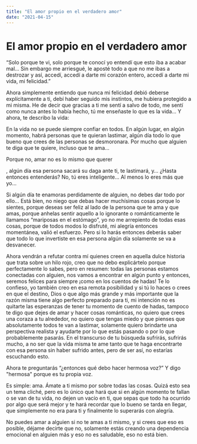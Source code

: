 ```yaml
---
title: "El amor propio en el verdadero amor"
date: "2021-04-15"
---
```


# El amor propio en el verdadero amor

“Solo porque te vi, solo porque te conocí yo entendí que esto
iba a acabar mal… Sin embargo me arriesgué, le aposté todo a que no me ibas a
destrozar y así, accedí, accedí a darte mi corazón entero, accedí a darte mi
vida, mi felicidad.”

Ahora simplemente entiendo que nunca mi felicidad debió
deberse explícitamente a ti, debí haber seguido mis instintos, me hubiera
protegido a mi misma. He de decir que gracias a ti me sentí a salvo de todo, me sentí como
nunca antes lo había hecho, tú me enseñaste lo que es la vida… Y
ahora, te describo la vida:

En la vida no se puede siempre confiar en todos. En algún lugar, en algún
momento, habrá personas que te quieran lastimar, algún día todo lo que bueno
que crees de las personas se desmoronara. Por mucho que alguien te diga que te quiere, incluso que te ama…

Porque no,
amar no es lo mismo que querer

, algún día esa persona sacará su daga ante ti,
te lastimará, y… ¿Hasta entonces entenderás? No, tú eres inteligente… Al menos
lo eres más que yo… 

Si algún día te enamoras perdidamente de alguien, no debes
dar todo por ello... Está bien, no niego que debas hacer muchísimas cosas porque lo
sientes, porque deseas ser feliz al lado de la persona que te ama y que amas, porque anhelas sentir
aquello a lo ignorante o románticamente le llamamos “mariposas en el estómago”,
yo no me arrepiento de todas esas cosas, porque de todos modos lo disfruté, mi
alegría entonces momentánea, valió el esfuerzo. Pero si lo harás entonces
deberás saber que todo lo que invertiste en esa persona algún día solamente se
va a desvanecer.

Ahora vendrán a refutar contra mí quienes creen en aquella dulce historia que trata sobre un hilo rojo, creo que no debo explicártelo porque perfectamente lo
sabes, pero en resumen: todas las personas estamos conectadas con alguien, nos vamos a encontrar en algún punto y entonces, seremos felices para siempre
¡como en los cuentos de hadas! Te lo confieso, yo también creo en esa remota posibilidad y si tú lo haces o
crees en que el destino, Dios o que algo más grande y más importante que la razón
misma tiene algo perfecto preparado para ti, mi intención no es quitarte las
esperanzas de tener tu momento de cuento de hadas, tampoco te digo que dejes de
amar y hacer cosas románticas, no quiero que crees una coraza a tu alrededor, no quiero que
tengas miedo y que pienses que absolutamente todos te van a lastimar, solamente quiero brindarte una perspectiva realista y ayudarte por lo que estás pasando o por lo que
probablemente pasarás. En el transcurso de tu búsqueda sufrirás, sufrirás
mucho, a no ser que la vida misma te ame tanto que te haga encontrarte con esa
persona sin haber sufrido antes, pero de ser así, no estarías escuchando esto.

Ahora te preguntarás “¿entonces qué debo hacer
hermosa voz?” Y digo "hermosa" porque es tu propia voz.

Es simple: ama. Ámate a ti mismo por sobre todas las cosas. Quizá esto sea un
tema cliché, pero es lo único que hará que si en algún momento te fallan o se
van de tu vida, no dejen un vacío en ti, que sepas que todo ha ocurrido por
algo que será mejor y te hará recordar que lo bueno se tarda en llegar, que
simplemente  no era para ti y finalmente lo
superarás con alegría.

No puedes amar a alguien si no te amas a ti mismo, y si crees que eso es
posible, déjame decirte que no, solamente estás creando una dependencia
emocional en alguien más y eso no es saludable, eso no está bien.
